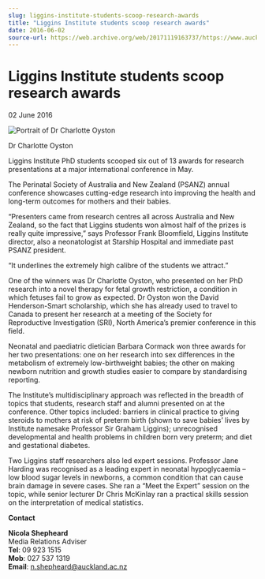 ```yaml
---
slug: liggins-institute-students-scoop-research-awards
title: "Liggins Institute students scoop research awards"
date: 2016-06-02
source-url: https://web.archive.org/web/20171119163737/https://www.auckland.ac.nz/en/about/news-events-and-notices/news/news-2016/06/liggins-institute-students-research-awards.html
---
```

Liggins Institute students scoop research awards
================================================

02 June 2016

![Portrait of Dr Charlotte Oyston](https://www.auckland.ac.nz/en/about/news-events-and-notices/news/news-2016/06/liggins-institute-students-research-awards/_jcr_content/par/textimage/image.img.jpg/1464819636912.jpg "Dr Charlotte Oyston")

Dr Charlotte Oyston

Liggins Institute PhD students scooped six out of 13 awards for research presentations at a major international conference in May.

The Perinatal Society of Australia and New Zealand (PSANZ) annual conference showcases cutting-edge research into improving the health and long-term outcomes for mothers and their babies.

“Presenters came from research centres all across Australia and New Zealand, so the fact that Liggins students won almost half of the prizes is really quite impressive,” says Professor Frank Bloomfield, Liggins Institute director, also a neonatologist at Starship Hospital and immediate past PSANZ president.

“It underlines the extremely high calibre of the students we attract.”

One of the winners was Dr Charlotte Oyston, who presented on her PhD research into a novel therapy for fetal growth restriction, a condition in which fetuses fail to grow as expected. Dr Oyston won the David Henderson-Smart scholarship, which she has already used to travel to Canada to present her research at a meeting of the Society for Reproductive Investigation (SRI), North America’s premier conference in this field.

Neonatal and paediatric dietician Barbara Cormack won three awards for her two presentations: one on her research into sex differences in the metabolism of extremely low-birthweight babies; the other on making newborn nutrition and growth studies easier to compare by standardising reporting.

The Institute’s multidisciplinary approach was reflected in the breadth of topics that students, research staff and alumni presented on at the conference. Other topics included: barriers in clinical practice to giving steroids to mothers at risk of preterm birth (shown to save babies’ lives by Institute namesake Professor Sir Graham Liggins); unrecognised developmental and health problems in children born very preterm; and diet and gestational diabetes.

Two Liggins staff researchers also led expert sessions. Professor Jane Harding was recognised as a leading expert in neonatal hypoglycaemia – low blood sugar levels in newborns, a common condition that can cause brain damage in severe cases. She ran a “Meet the Expert” session on the topic, while senior lecturer Dr Chris McKinlay ran a practical skills session on the interpretation of medical statistics.

**Contact**

**Nicola Shepheard**  
Media Relations Adviser  
**Tel**: 09 923 1515  
**Mob**: 027 537 1319  
**Email**: [n.shepheard@auckland.ac.nz](mailto:n.shepheard@auckland.ac.nz)